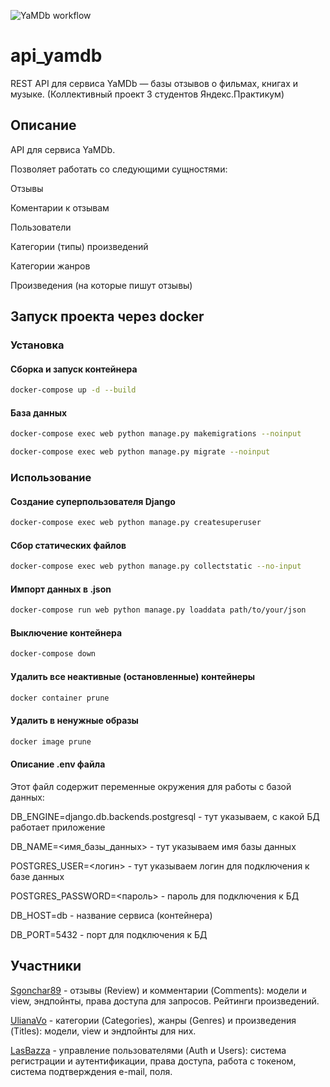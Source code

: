 ![YaMDb workflow](https://github.com/Sgonchar89/yamdb_final/actions/workflows/yamdb_workflow.yml/badge.svg)


# api_yamdb
REST API для сервиса YaMDb — базы отзывов о фильмах, книгах и музыке. (Коллективный проект 3 студентов Яндекс.Практикум)


## Описание

API для сервиса YaMDb.

Позволяет работать со следующими сущностями:

Отзывы 

Коментарии к отзывам

Пользователи 

Категории (типы) произведений

Категории жанров

Произведения (на которые пишут отзывы)

## Запуск проекта через docker

### Установка

#### Сборка и запуск контейнера
```bash
docker-compose up -d --build
```
#### База данных
```bash
docker-compose exec web python manage.py makemigrations --noinput
```
```bash
docker-compose exec web python manage.py migrate --noinput
```

### Использование

#### Создание суперпользователя Django
```bash
docker-compose exec web python manage.py createsuperuser
```
#### Сбор статических файлов
```bash
docker-compose exec web python manage.py collectstatic --no-input 
```
#### Импорт данных в .json
```bash
docker-compose run web python manage.py loaddata path/to/your/json
```
#### Выключение контейнера
```bash
docker-compose down
```
#### Удалить все неактивные (остановленные) контейнеры
```bash
docker container prune
```
#### Удалить в ненужные образы
```bash
docker image prune
```
#### Описание .env файла 
Этот файл содержит переменные окружения для работы с базой данных:

DB_ENGINE=django.db.backends.postgresql - тут указываем, с какой БД работает приложение 

DB_NAME=<имя_базы_данных> - тут указываем имя базы данных

POSTGRES_USER=<логин> - тут указываем логин для подключения к базе данных

POSTGRES_PASSWORD=<пароль> - пароль для подключения к БД 

DB_HOST=db - название сервиса (контейнера)

DB_PORT=5432 - порт для подключения к БД 

## Участники 
[Sgonchar89](https://github.com/Sgonchar89) - отзывы (Review) и комментарии (Comments): модели и view, эндпойнты, права доступа для запросов. Рейтинги произведений.

[UlianaVo](https://github.com/UlianaVo) - категории (Categories), жанры (Genres) и произведения (Titles): модели, view и эндпойнты для них.

[LasBazza](https://github.com/LasBazza) - управление пользователями (Auth и Users): система регистрации и аутентификации, права доступа, работа с токеном, система подтверждения e-mail, поля.